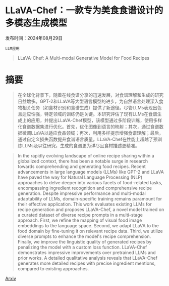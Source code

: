 # LLaVA-Chef：一款专为美食食谱设计的多模态生成模型

发布时间：2024年08月29日

`LLM应用`

> LLaVA-Chef: A Multi-modal Generative Model for Food Recipes

# 摘要

> 在全球化背景下，随着在线食谱分享的迅速发展，对食谱理解和生成的研究日益增多。GPT-2和LLaVA等大型语言模型的进步，为自然语言处理深入食物相关任务（如食材识别和食谱生成）提供了新途径。尽管LLMs表现出色且适应性强，特定领域的训练仍是关键。本研究评估了现有LLMs在食谱生成上的应用，并提出LLaVA-Chef模型，该模型通过多阶段训练，使用多样化食谱数据集进行优化。首先，优化图像到语言的映射；其次，通过食谱数据微调LLaVA以适应食品领域；再次，利用多样提示增强食谱理解；最后，通过自定义损失函数提升食谱语言质量。LLaVA-Chef在性能上超越了预训练LLMs及以往研究，生成的食谱更为详尽且食材描述更精准。

> In the rapidly evolving landscape of online recipe sharing within a globalized context, there has been a notable surge in research towards comprehending and generating food recipes. Recent advancements in large language models (LLMs) like GPT-2 and LLaVA have paved the way for Natural Language Processing (NLP) approaches to delve deeper into various facets of food-related tasks, encompassing ingredient recognition and comprehensive recipe generation. Despite impressive performance and multi-modal adaptability of LLMs, domain-specific training remains paramount for their effective application. This work evaluates existing LLMs for recipe generation and proposes LLaVA-Chef, a novel model trained on a curated dataset of diverse recipe prompts in a multi-stage approach. First, we refine the mapping of visual food image embeddings to the language space. Second, we adapt LLaVA to the food domain by fine-tuning it on relevant recipe data. Third, we utilize diverse prompts to enhance the model's recipe comprehension. Finally, we improve the linguistic quality of generated recipes by penalizing the model with a custom loss function. LLaVA-Chef demonstrates impressive improvements over pretrained LLMs and prior works. A detailed qualitative analysis reveals that LLaVA-Chef generates more detailed recipes with precise ingredient mentions, compared to existing approaches.

[Arxiv](https://arxiv.org/abs/2408.16889)
